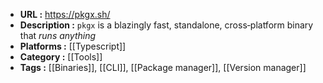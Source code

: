 - **URL :** https://pkgx.sh/
- **Description :** `pkgx` is a blazingly fast, standalone, cross‐platform binary that _runs anything_
- **Platforms :** [[Typescript]]
- **Category :** [[Tools]]
- **Tags :** [[Binaries]], [[CLI]], [[Package manager]], [[Version manager]]